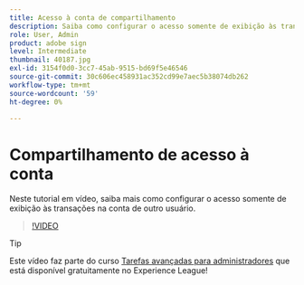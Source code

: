 ```yaml
---
title: Acesso à conta de compartilhamento
description: Saiba como configurar o acesso somente de exibição às transações na conta de outro usuário
role: User, Admin
product: adobe sign
level: Intermediate
thumbnail: 40187.jpg
exl-id: 3154f0d0-3cc7-45ab-9515-bd69f5e46546
source-git-commit: 30c606ec458931ac352cd99e7aec5b38074db262
workflow-type: tm+mt
source-wordcount: '59'
ht-degree: 0%

---
```


# Compartilhamento de acesso à conta

Neste tutorial em vídeo, saiba mais como configurar o acesso somente de exibição às transações na conta de outro usuário.

>[!VIDEO](https://video.tv.adobe.com/v/40187?hidetitle=true)

>[!TIP]
>
>Este vídeo faz parte do curso [Tarefas avançadas para administradores](https://experienceleague.adobe.com/?recommended=Sign-A-1-2020.1) que está disponível gratuitamente no Experience League!
